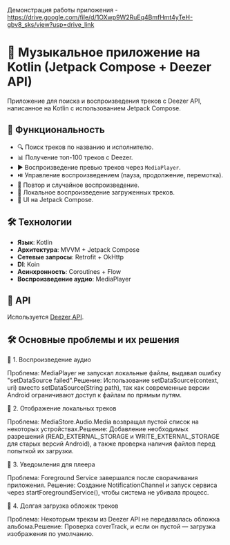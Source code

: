 Демонстрация работы приложения - https://drive.google.com/file/d/1OXwp9W2RuEq4BmfHmt4yTeH-gbv8_sks/view?usp=drive_link

# 🎵 Музыкальное приложение на Kotlin (Jetpack Compose + Deezer API)
Приложение для поиска и воспроизведения треков с Deezer API, написанное на Kotlin с использованием
Jetpack Compose.

## 🚀 Функциональность
- 🔍 Поиск треков по названию и исполнителю.
- 📊 Получение топ-100 треков с Deezer.
- ▶️ Воспроизведение превью треков через `MediaPlayer`.
- ⏯️ Управление воспроизведением (пауза, продолжение, перемотка).
- 🔄 Повтор и случайное воспроизведение.
- 🎵 Локальное воспроизведение загруженных треков.
- 🎨 UI на Jetpack Compose.

## 🛠️ Технологии
- **Язык**: Kotlin
- **Архитектура**: MVVM + Jetpack Compose
- **Сетевые запросы**: Retrofit + OkHttp
- **DI**: Koin
- **Асинхронность**: Coroutines + Flow
- **Воспроизведение аудио**: MediaPlayer

## 📡 API
Используется [Deezer API](https://developers.deezer.com/).

## 🛠 Основные проблемы и их решения
🎵 1. Воспроизведение аудио

Проблема: MediaPlayer не запускал локальные файлы, выдавал ошибку "setDataSource failed".Решение:
Использование setDataSource(context, uri) вместо setDataSource(String path), так как современные
версии Android ограничивают доступ к файлам по прямым путям.

📂 2. Отображение локальных треков

Проблема: MediaStore.Audio.Media возвращал пустой список на некоторых устройствах.Решение:
Добавление необходимых разрешений (READ_EXTERNAL_STORAGE и WRITE_EXTERNAL_STORAGE для старых версий
Android), а также проверка наличия файлов перед попыткой их загрузки.

🔔 3. Уведомления для плеера

Проблема: Foreground Service завершался после сворачивания приложения. Решение: Создание
NotificationChannel и запуск сервиса через startForegroundService(), чтобы система не убивала
процесс.

🚀 4. Долгая загрузка обложек треков

Проблема: Некоторым трекам из Deezer API не передавалась обложка альбома.Решение: Проверка
coverTrack, и если он пустой — загрузка изображения по умолчанию.
